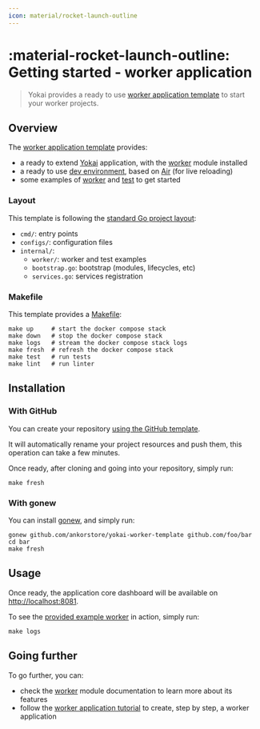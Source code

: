 ```yaml
---
icon: material/rocket-launch-outline
---
```


# :material-rocket-launch-outline: Getting started - worker application

> Yokai provides a ready to use [worker application template](https://github.com/ankorstore/yokai-worker-template) to start your worker projects.

## Overview

The [worker application template](https://github.com/ankorstore/yokai-worker-template) provides:

- a ready to extend [Yokai](https://github.com/ankorstore/yokai) application, with the [worker](../modules/fxworker.md) module installed
- a ready to use [dev environment](https://github.com/ankorstore/yokai-worker-template/blob/main/docker-compose.yaml), based on [Air](https://github.com/cosmtrek/air) (for live reloading)
- some examples of [worker](https://github.com/ankorstore/yokai-worker-template/blob/main/internal/worker/example.go) and [test](https://github.com/ankorstore/yokai-worker-template/blob/main/internal/worker/example_test.go) to get started

### Layout

This template is following the [standard Go project layout](https://github.com/golang-standards/project-layout):

- `cmd/`: entry points
- `configs/`: configuration files
- `internal/`:
	- `worker/`: worker and test examples
	- `bootstrap.go`: bootstrap (modules, lifecycles, etc)
	- `services.go`: services registration

### Makefile

This template provides a [Makefile](https://github.com/ankorstore/yokai-worker-template/blob/main/Makefile):

```
make up     # start the docker compose stack
make down   # stop the docker compose stack
make logs   # stream the docker compose stack logs
make fresh  # refresh the docker compose stack
make test   # run tests
make lint   # run linter
```

## Installation

### With GitHub

You can create your repository [using the GitHub template](https://github.com/new?template_name=yokai-worker-template&template_owner=ankorstore).

It will automatically rename your project resources and push them, this operation can take a few minutes.

Once ready, after cloning and going into your repository, simply run:

```shell
make fresh
```

### With gonew

You can install [gonew](https://go.dev/blog/gonew), and simply run:

```shell
gonew github.com/ankorstore/yokai-worker-template github.com/foo/bar
cd bar
make fresh
```

## Usage

Once ready, the application core dashboard will be available on [http://localhost:8081](http://localhost:8081).

To see the [provided example worker](https://github.com/ankorstore/yokai-worker-template/blob/main/internal/worker/example.go) in action, simply run:

```shell
make logs
```

## Going further

To go further, you can:

- check the [worker](../modules/fxworker.md) module documentation to learn more about its features
- follow the [worker application tutorial](../tutorials/worker-application.md) to create, step by step, a worker application

